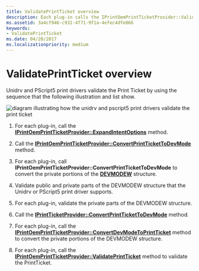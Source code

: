 ```yaml
---
title: ValidatePrintTicket overview
description: Each plug-in calls the IPrintOemPrintTicketProvider::ValidatePrintTicket method to validate the PrintTicket.
ms.assetid: 3a4cf946-c931-4f71-9f1a-4efec4dfe866
keywords:
- ValidatePrintTicket
ms.date: 04/20/2017
ms.localizationpriority: medium
---
```


# ValidatePrintTicket overview


Unidrv and PScript5 print drivers validate the Print Ticket by using the sequence that the following illustration and list show.

![diagram illustrating how the unidrv and pscript5 print drivers validate the print ticket](images/ptpcvalpt-uml.gif)

1.  For each plug-in, call the [**IPrintOemPrintTicketProvider::ExpandIntentOptions**](/windows-hardware/drivers/ddi/prcomoem/nf-prcomoem-iprintoemprintticketprovider-expandintentoptions) method.

2.  Call the [**IPrintOemPrintTicketProvider::ConvertPrintTicketToDevMode**](/windows-hardware/drivers/ddi/prcomoem/nf-prcomoem-iprintoemprintticketprovider-convertprinttickettodevmode) method.

3.  For each plug-in, call **IPrintOemPrintTicketProvider::ConvertPrintTicketToDevMode** to convert the private portions of the [**DEVMODEW**](/windows/win32/api/wingdi/ns-wingdi-devmodew) structure.

4.  Validate public and private parts of the DEVMODEW structure that the Unidrv or PScript5 print driver supports.

5.  For each plug-in, validate the private parts of the DEVMODEW structure.

6.  Call the [**IPrintTicketProvider::ConvertPrintTicketToDevMode**](/previous-versions/windows/hardware/drivers/ff554363(v=vs.85)) method.

7.  For each plug-in, call the [**IPrintOemPrintTicketProvider::ConvertDevModeToPrintTicket**](/previous-versions/windows/hardware/drivers/ff553161(v=vs.85)) method to convert the private portions of the DEVMODEW structure.

8.  For each plug-in, call the [**IPrintOemPrintTicketProvider::ValidatePrintTicket**](/previous-versions/windows/hardware/drivers/ff553184(v=vs.85)) method to validate the PrintTicket.

 

